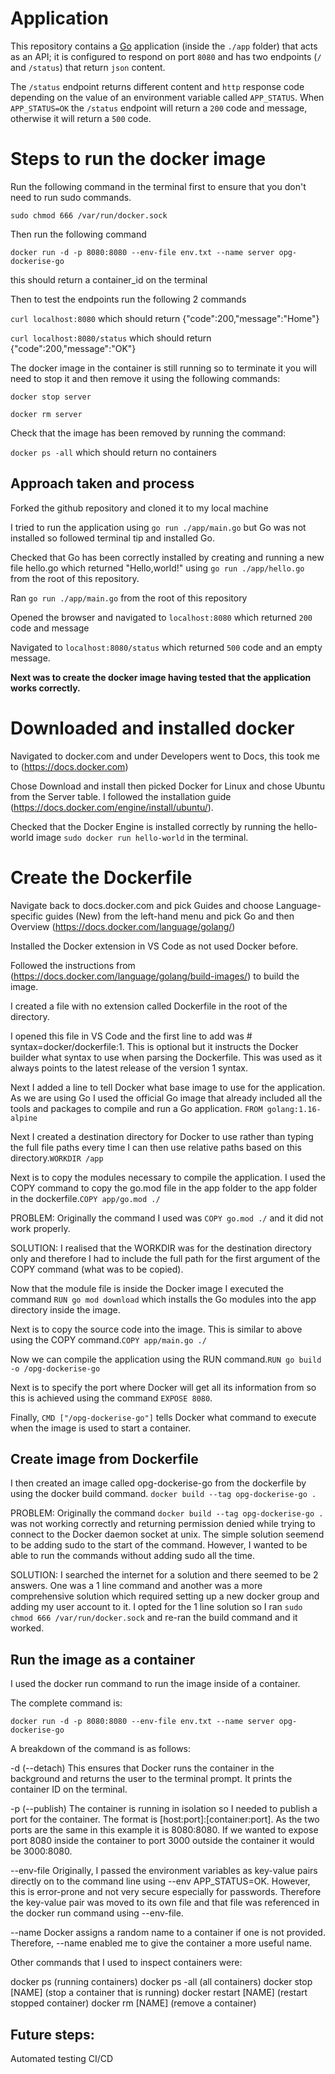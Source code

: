# Application

This repository contains a [Go](https://golang.org/) application (inside the `./app` folder) that acts as an API; it is configured to respond on port `8080` and has two endpoints (`/` and `/status`) that return `json` content.

The `/status` endpoint returns different content and `http` response code depending on the value of an environment variable called `APP_STATUS`. When `APP_STATUS=OK` the `/status` endpoint will return a `200` code and message, otherwise it will return a `500` code.

# Steps to run the docker image

Run the following command in the terminal first to ensure that you don't need to run sudo commands.

`sudo chmod 666 /var/run/docker.sock`

Then run the following command

`docker run -d -p 8080:8080 --env-file env.txt --name server opg-dockerise-go`

this should return a container_id on the terminal

Then to test the endpoints run the following 2 commands

`curl localhost:8080` which should return {"code":200,"message":"Home"}

`curl localhost:8080/status` which should return {"code":200,"message":"OK"}

The docker image in the container is still running so to terminate it you will need to stop it and then remove it using the following commands:

`docker stop server`

`docker rm server`

Check that the image has been removed by running the command:

`docker ps -all` which should return no containers

## Approach taken and process

Forked the github repository and cloned it to my local machine

I tried to run the application using `go run ./app/main.go` but Go was not installed so followed terminal tip and installed Go.

Checked that Go has been correctly installed by creating and running a new file hello.go which returned "Hello,world!" using `go run ./app/hello.go` from the root of this repository.

Ran `go run ./app/main.go` from the root of this repository

Opened the browser and navigated to `localhost:8080` which returned `200` code and message

Navigated to `localhost:8080/status` which returned `500` code and an empty message.

**Next was to create the docker image having tested that the application works correctly.**

# Downloaded and installed docker

Navigated to docker.com and under Developers went to Docs, this took me to (https://docs.docker.com)

Chose Download and install then picked Docker for Linux and chose Ubuntu from the Server table. I followed the installation guide (https://docs.docker.com/engine/install/ubuntu/).

Checked that the Docker Engine is installed correctly by running the hello-world image `sudo docker run hello-world` in the terminal.

# Create the Dockerfile

Navigate back to docs.docker.com and pick Guides and choose Language-specific guides (New) from the left-hand menu and pick Go and then Overview (https://docs.docker.com/language/golang/)

Installed the Docker extension in VS Code as not used Docker before.

Followed the instructions from (https://docs.docker.com/language/golang/build-images/) to build the image.

I created a file with no extension called Dockerfile in the root of the directory.

I opened this file in VS Code and the first line to add was # syntax=docker/dockerfile:1. This is optional but it instructs the Docker builder what syntax to use when parsing the Dockerfile. This was used as it always points to the latest release of the version 1 syntax.

Next I added a line to tell Docker what base image to use for the application. As we are using Go I used the official Go image that already included all the tools and packages to compile and run a Go application. `FROM golang:1.16-alpine`

Next I created a destination directory for Docker to use rather than typing the full file paths every time I can then use relative paths based on this directory.`WORKDIR /app`

Next is to copy the modules necessary to compile the application. I used the COPY command to copy the go.mod file in the app folder to the app folder in the dockerfile.`COPY app/go.mod ./`

PROBLEM: Originally the command I used was `COPY go.mod ./` and it did not work properly.

SOLUTION: I realised that the WORKDIR was for the destination directory only and therefore I had to include the full path for the first argument of the COPY command (what was to be copied).

Now that the module file is inside the Docker image I executed the command `RUN go mod download` which installs the Go modules into the app directory inside the image.

Next is to copy the source code into the image. This is similar to above using the COPY command.`COPY app/main.go ./`

Now we can compile the application using the RUN command.`RUN go build -o /opg-dockerise-go`

Next is to specify the port where Docker will get all its information from so this is achieved using the command `EXPOSE 8080`.

Finally, `CMD ["/opg-dockerise-go"]` tells Docker what command to execute when the image is used to start a container.

## Create image from Dockerfile

I then created an image called opg-dockerise-go from the dockerfile by using the docker build command.
`docker build --tag opg-dockerise-go .`

PROBLEM: Originally the command `docker build --tag opg-dockerise-go .` was not working correctly and returning permission denied while trying to connect to the Docker daemon socket at unix.
The simple solution seemend to be adding sudo to the start of the command. However, I wanted to be able to run the commands without adding sudo all the time.

SOLUTION: I searched the internet for a solution and there seemed to be 2 answers. One was a 1 line command and another was a more comprehensive solution which required setting up a new docker group and adding my user account to it.
I opted for the 1 line solution so I ran `sudo chmod 666 /var/run/docker.sock` and re-ran the build command and it worked.

## Run the image as a container

I used the docker run command to run the image inside of a container.

The complete command is:

`docker run -d -p 8080:8080 --env-file env.txt --name server opg-dockerise-go`

A breakdown of the command is as follows:

-d (--detach) This ensures that Docker runs the container in the background and returns the user to the terminal prompt. It prints the container ID on the terminal.

-p (--publish) The container is running in isolation so I needed to publish a port for the container. The format is [host:port]:[container:port]. As the two ports are the same in this example it is 8080:8080. If we wanted to expose port 8080 inside the container to port 3000 outside the container it would be 3000:8080.

--env-file Originally, I passed the environment variables as key-value pairs directly on to the command line using --env APP_STATUS=OK. However, this is error-prone and not very secure especially for passwords. Therefore the key-value pair was moved to its own file and that file was referenced in the docker run command using --env-file.

--name Docker assigns a random name to a container if one is not provided. Therefore, --name enabled me to give the container a more useful name.

Other commands that I used to inspect containers were:

docker ps (running containers)
docker ps -all (all containers)
docker stop [NAME] (stop a container that is running)
docker restart [NAME] (restart stopped container)
docker rm [NAME] (remove a container)

## Future steps:

Automated testing
CI/CD
